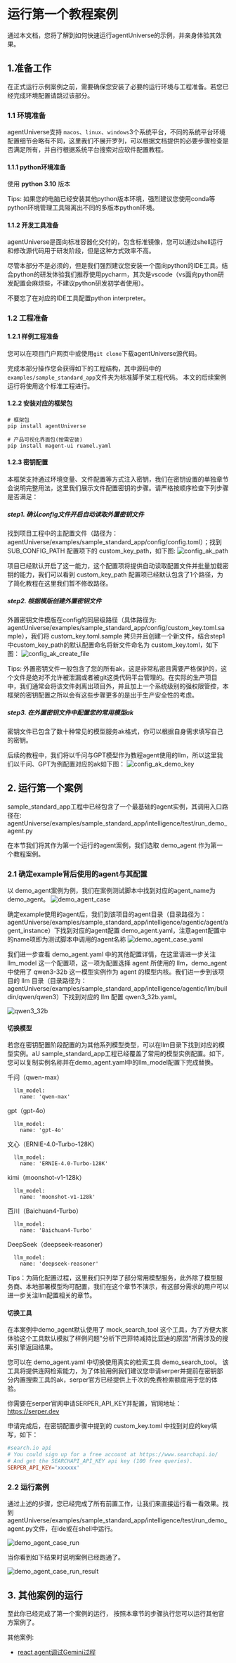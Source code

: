 # 运行第一个教程案例
通过本文档，您将了解到如何快速运行agentUniverse的示例，并亲身体验其效果。

## 1.准备工作
在正式运行示例案例之前，需要确保您安装了必要的运行环境与工程准备。若您已经完成环境配置请跳过该部分。

### 1.1 环境准备
agentUniverse支持 `macos`、`linux`、`windows`3个系统平台，不同的系统平台环境配置细节会略有不同，这里我们不展开罗列，可以根据文档提供的必要步骤检查是否满足所有，并自行根据系统平台搜索对应软件配置教程。

#### 1.1.1 python环境准备
使用 **python 3.10** 版本

Tips: 如果您的电脑已经安装其他python版本环境，强烈建议您使用conda等python环境管理工具隔离出不同的多版本python环境。

#### 1.1.2 开发工具准备
agentUniverse是面向标准容器化交付的，包含标准镜像，您可以通过shell运行和修改源代码用于研发阶段，但是这种方式效率不高。

尽管本部分不是必须的，但是我们强烈建议您安装一个面向python的IDE工具。结合python的研发体验我们推荐使用pycharm，其次是vscode（vs面向python研发配置会麻烦些，不建议python研发初学者使用）。

不要忘了在对应的IDE工具配置python interpreter。

### 1.2 工程准备
#### 1.2.1 样例工程准备
您可以在项目门户网页中或使用`git clone`下载agentUniverse源代码。

完成本部分操作您会获得如下的工程结构，其中源码中的`examples/sample_standard_app`文件夹为标准脚手架工程代码。 本文的后续案例运行将使用这个标准工程进行。

#### 1.2.2 安装对应的框架包
```shell
# 框架包
pip install agentUniverse

# 产品可视化界面包(按需安装)
pip install magent-ui ruamel.yaml
```

#### 1.2.3 密钥配置
本框架支持通过环境变量、文件配置等方式注入密钥，我们在密钥设置的单独章节会说明完整用法，这里我们展示文件配置密钥的步骤。请严格按顺序检查下列步骤是否满足：

##### step1. 确认config文件开启自动读取外置密钥文件
找到项目工程中的主配置文件（路径为：agentUniverse/examples/sample_standard_app/config/config.toml）；找到 SUB_CONFIG_PATH 配置项下的 custom_key_path，如下图:
![config_ak_path](../../_picture/config_ak_path.png)

项目已经默认开启了这一能力，这个配置项将提供自动读取配置文件并批量加载密钥的能力，我们可以看到 custom_key_path 配置项已经默认包含了1个路径，为了简化教程在这里我们暂不修改路径。

##### step2. 根据模版创建外置密钥文件
外置密钥文件模版在config的同层级路径（具体路径为: agentUniverse/examples/sample_standard_app/config/custom_key.toml.sample），我们将 custom_key.toml.sample 拷贝并且创建一个新文件，结合step1中custom_key_path的默认配置命名将新文件命名为 custom_key.toml，如下图：
![config_ak_create_file](../../_picture/config_ak_create_file.png)

Tips: 外置密钥文件一般包含了您的所有ak，这是非常私密且需要严格保护的，这个文件是绝对不允许被泄漏或者被git这类代码平台管理的。在实际的生产项目中，我们通常会将该文件剥离出项目外，并且加上一个系统级别的强权限管控，本框架的密钥配置之所以会有这些步骤更多的是出于生产安全性的考虑。

##### step3. 在外置密钥文件中配置您的常用模型ak
密钥文件已包含了数十种常见的模型服务ak格式，你可以根据自身需求填写自己的密钥。

后续的教程中，我们将以千问与GPT模型作为教程agent使用的llm，所以这里我们以千问、GPT为例配置对应的ak如下图：
![config_ak_demo_key](../../_picture/config_ak_demo_key.png)

## 2. 运行第一个案例
sample_standard_app工程中已经包含了一个最基础的agent实例，其调用入口路径在:
agentUniverse/examples/sample_standard_app/intelligence/test/run_demo_agent.py

在本节我们将其作为第一个运行的agent案例，我们选取 demo_agent 作为第一个教程案例。

### 2.1 确定example背后使用的agent与其配置
以 demo_agent案例为例，我们在案例测试脚本中找到对应的agent_name为demo_agent。
![demo_agent_case](../../_picture/demo_agent_case.png)

确定example使用的agent后，我们到该项目的agent目录（目录路径为：agentUniverse/examples/sample_standard_app/intelligence/agentic/agent/agent_instance）下找到对应的agent配置 demo_agent.yaml，注意agent配置中的name项即为测试脚本中调用的agent名称
![demo_agent_case_yaml](../../_picture/demo_agent_case_yaml.png)

我们进一步查看 demo_agent.yaml 中的其他配置详情，在这里请进一步关注 llm_model 这一个配置项，这一项为配置选择 agent 所使用的 llm，demo_agent 中使用了 qwen3-32b 这一模型实例作为 agent 的模型内核。我们进一步到该项目的 llm 目录（目录路径为：agentUniverse/examples/sample_standard_app/intelligence/agentic/llm/buildin/qwen/qwen3）下找到对应的 llm 配置 qwen3_32b.yaml。

![qwen3_32b](../../_picture/demo_llm_yaml.png)


#### 切换模型
若您在密钥配置阶段配置的为其他系列模型类型，可以在llm目录下找到对应的模型实例。aU sample_standard_app工程已经覆盖了常用的模型实例配置。如下，您可以复制实例名称并在demo_agent.yaml中的llm_model配置下完成替换。

千问（qwen-max）
```text
  llm_model:
    name: 'qwen-max'
```

gpt（gpt-4o）
```text
  llm_model:
    name: 'gpt-4o'
```

文心（ERNIE-4.0-Turbo-128K）
```text
  llm_model:
    name: 'ERNIE-4.0-Turbo-128K'
```

kimi（moonshot-v1-128k）
```text
  llm_model:
    name: 'moonshot-v1-128k'
```

百川（Baichuan4-Turbo）
```text
  llm_model:
    name: 'Baichuan4-Turbo'
```

DeepSeek（deepseek-reasoner）
```text
  llm_model:
    name: 'deepseek-reasoner'
```

Tips：为简化配置过程，这里我们只列举了部分常用模型服务，此外除了模型服务商、本地部署模型均可配置，我们在这个章节不演示，有这部分需求的用户可以进一步关注llm配置相关的章节。

#### 切换工具
在本案例中demo_agent默认使用了 mock_search_tool 这个工具，为了方便大家体验这个工具默认模拟了样例问题"分析下巴菲特减持比亚迪的原因"所需涉及的搜索引擎返回结果。

您可以在 demo_agent.yaml 中切换使用真实的检索工具 demo_search_tool。 该工具将提供连网检索能力，为了体验用例我们建议您申请serper并提前在密钥部分内置搜索工具的ak，serper官方已经提供上千次的免费检索额度用于您的体验。

你需要在serper官网申请SERPER_API_KEY并配置，官网地址： https://serper.dev

申请完成后，在密钥配置步骤中提到的 custom_key.toml 中找到对应的key填写，如下：

```toml
#search.io api
# You could sign up for a free account at https://www.searchapi.io/
# And get the SEARCHAPI_API_KEY api key (100 free queries).
SERPER_API_KEY='xxxxxx'
```


### 2.2 运行案例
通过上述的步骤，您已经完成了所有前置工作，让我们来直接运行看一看效果。找到agentUniverse/examples/sample_standard_app/intelligence/test/run_demo_agent.py文件，在ide或在shell中运行。

![demo_agent_case_run](../../_picture/demo_agent_case_run.png)

当你看到如下结果时说明案例已经跑通了。

![demo_agent_case_run_result](../../_picture/demo_agent_case_run_result.png)


## 3. 其他案例的运行
至此你已经完成了第一个案例的运行， 按照本章节的步骤执行您可以运行其他官方案例了。

其他案例:
* [react agent调试Gemini过程](https://www.bilibili.com/video/BV1Lbw9e6EsM/?share_source=copy_web&vd_source=6e15707bc107c32d25446b0126ac68da)